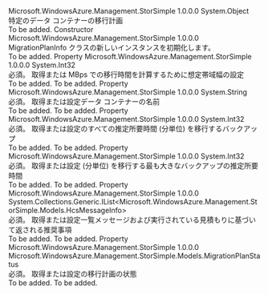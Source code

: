 <Type Name="MigrationPlanInfo" FullName="Microsoft.WindowsAzure.Management.StorSimple.Models.MigrationPlanInfo">
  <TypeSignature Language="C#" Value="public class MigrationPlanInfo" />
  <TypeSignature Language="ILAsm" Value=".class public auto ansi beforefieldinit MigrationPlanInfo extends System.Object" />
  <TypeSignature Language="DocId" Value="T:Microsoft.WindowsAzure.Management.StorSimple.Models.MigrationPlanInfo" />
  <TypeSignature Language="VB.NET" Value="Public Class MigrationPlanInfo" />
  <TypeSignature Language="F#" Value="type MigrationPlanInfo = class" />
  <AssemblyInfo>
    <AssemblyName>Microsoft.WindowsAzure.Management.StorSimple</AssemblyName>
    <AssemblyVersion>1.0.0.0</AssemblyVersion>
  </AssemblyInfo>
  <Base>
    <BaseTypeName>System.Object</BaseTypeName>
  </Base>
  <Interfaces />
  <Docs>
    <summary>
            特定のデータ コンテナーの移行計画
            </summary>
    <remarks>To be added.</remarks>
  </Docs>
  <Members>
    <Member MemberName=".ctor">
      <MemberSignature Language="C#" Value="public MigrationPlanInfo ();" />
      <MemberSignature Language="ILAsm" Value=".method public hidebysig specialname rtspecialname instance void .ctor() cil managed" />
      <MemberSignature Language="DocId" Value="M:Microsoft.WindowsAzure.Management.StorSimple.Models.MigrationPlanInfo.#ctor" />
      <MemberSignature Language="VB.NET" Value="Public Sub New ()" />
      <MemberType>Constructor</MemberType>
      <AssemblyInfo>
        <AssemblyName>Microsoft.WindowsAzure.Management.StorSimple</AssemblyName>
        <AssemblyVersion>1.0.0.0</AssemblyVersion>
      </AssemblyInfo>
      <Parameters />
      <Docs>
        <summary>
            MigrationPlanInfo クラスの新しいインスタンスを初期化します。
            </summary>
        <remarks>To be added.</remarks>
      </Docs>
    </Member>
    <Member MemberName="AssumedBandwidthInMbps">
      <MemberSignature Language="C#" Value="public int AssumedBandwidthInMbps { get; set; }" />
      <MemberSignature Language="ILAsm" Value=".property instance int32 AssumedBandwidthInMbps" />
      <MemberSignature Language="DocId" Value="P:Microsoft.WindowsAzure.Management.StorSimple.Models.MigrationPlanInfo.AssumedBandwidthInMbps" />
      <MemberSignature Language="VB.NET" Value="Public Property AssumedBandwidthInMbps As Integer" />
      <MemberSignature Language="F#" Value="member this.AssumedBandwidthInMbps : int with get, set" Usage="Microsoft.WindowsAzure.Management.StorSimple.Models.MigrationPlanInfo.AssumedBandwidthInMbps" />
      <MemberType>Property</MemberType>
      <AssemblyInfo>
        <AssemblyName>Microsoft.WindowsAzure.Management.StorSimple</AssemblyName>
        <AssemblyVersion>1.0.0.0</AssemblyVersion>
      </AssemblyInfo>
      <ReturnValue>
        <ReturnType>System.Int32</ReturnType>
      </ReturnValue>
      <Docs>
        <summary>
            必須。 取得または MBps での移行時間を計算するために想定帯域幅の設定
            </summary>
        <value>To be added.</value>
        <remarks>To be added.</remarks>
      </Docs>
    </Member>
    <Member MemberName="DataContainerName">
      <MemberSignature Language="C#" Value="public string DataContainerName { get; set; }" />
      <MemberSignature Language="ILAsm" Value=".property instance string DataContainerName" />
      <MemberSignature Language="DocId" Value="P:Microsoft.WindowsAzure.Management.StorSimple.Models.MigrationPlanInfo.DataContainerName" />
      <MemberSignature Language="VB.NET" Value="Public Property DataContainerName As String" />
      <MemberSignature Language="F#" Value="member this.DataContainerName : string with get, set" Usage="Microsoft.WindowsAzure.Management.StorSimple.Models.MigrationPlanInfo.DataContainerName" />
      <MemberType>Property</MemberType>
      <AssemblyInfo>
        <AssemblyName>Microsoft.WindowsAzure.Management.StorSimple</AssemblyName>
        <AssemblyVersion>1.0.0.0</AssemblyVersion>
      </AssemblyInfo>
      <ReturnValue>
        <ReturnType>System.String</ReturnType>
      </ReturnValue>
      <Docs>
        <summary>
            必須。 取得または設定データ コンテナーの名前
            </summary>
        <value>To be added.</value>
        <remarks>To be added.</remarks>
      </Docs>
    </Member>
    <Member MemberName="EstimatedTimeInMinutes">
      <MemberSignature Language="C#" Value="public int EstimatedTimeInMinutes { get; set; }" />
      <MemberSignature Language="ILAsm" Value=".property instance int32 EstimatedTimeInMinutes" />
      <MemberSignature Language="DocId" Value="P:Microsoft.WindowsAzure.Management.StorSimple.Models.MigrationPlanInfo.EstimatedTimeInMinutes" />
      <MemberSignature Language="VB.NET" Value="Public Property EstimatedTimeInMinutes As Integer" />
      <MemberSignature Language="F#" Value="member this.EstimatedTimeInMinutes : int with get, set" Usage="Microsoft.WindowsAzure.Management.StorSimple.Models.MigrationPlanInfo.EstimatedTimeInMinutes" />
      <MemberType>Property</MemberType>
      <AssemblyInfo>
        <AssemblyName>Microsoft.WindowsAzure.Management.StorSimple</AssemblyName>
        <AssemblyVersion>1.0.0.0</AssemblyVersion>
      </AssemblyInfo>
      <ReturnValue>
        <ReturnType>System.Int32</ReturnType>
      </ReturnValue>
      <Docs>
        <summary>
            必須。 取得または設定のすべての推定所要時間 (分単位) を移行するバックアップ
            </summary>
        <value>To be added.</value>
        <remarks>To be added.</remarks>
      </Docs>
    </Member>
    <Member MemberName="EstimatedTimeInMinutesForLargestBackup">
      <MemberSignature Language="C#" Value="public int EstimatedTimeInMinutesForLargestBackup { get; set; }" />
      <MemberSignature Language="ILAsm" Value=".property instance int32 EstimatedTimeInMinutesForLargestBackup" />
      <MemberSignature Language="DocId" Value="P:Microsoft.WindowsAzure.Management.StorSimple.Models.MigrationPlanInfo.EstimatedTimeInMinutesForLargestBackup" />
      <MemberSignature Language="VB.NET" Value="Public Property EstimatedTimeInMinutesForLargestBackup As Integer" />
      <MemberSignature Language="F#" Value="member this.EstimatedTimeInMinutesForLargestBackup : int with get, set" Usage="Microsoft.WindowsAzure.Management.StorSimple.Models.MigrationPlanInfo.EstimatedTimeInMinutesForLargestBackup" />
      <MemberType>Property</MemberType>
      <AssemblyInfo>
        <AssemblyName>Microsoft.WindowsAzure.Management.StorSimple</AssemblyName>
        <AssemblyVersion>1.0.0.0</AssemblyVersion>
      </AssemblyInfo>
      <ReturnValue>
        <ReturnType>System.Int32</ReturnType>
      </ReturnValue>
      <Docs>
        <summary>
            必須。 取得または設定 (分単位) を移行する最も大きなバックアップの推定所要時間
            </summary>
        <value>To be added.</value>
        <remarks>To be added.</remarks>
      </Docs>
    </Member>
    <Member MemberName="PlanMessageInfoList">
      <MemberSignature Language="C#" Value="public System.Collections.Generic.IList&lt;Microsoft.WindowsAzure.Management.StorSimple.Models.HcsMessageInfo&gt; PlanMessageInfoList { get; set; }" />
      <MemberSignature Language="ILAsm" Value=".property instance class System.Collections.Generic.IList`1&lt;class Microsoft.WindowsAzure.Management.StorSimple.Models.HcsMessageInfo&gt; PlanMessageInfoList" />
      <MemberSignature Language="DocId" Value="P:Microsoft.WindowsAzure.Management.StorSimple.Models.MigrationPlanInfo.PlanMessageInfoList" />
      <MemberSignature Language="VB.NET" Value="Public Property PlanMessageInfoList As IList(Of HcsMessageInfo)" />
      <MemberSignature Language="F#" Value="member this.PlanMessageInfoList : System.Collections.Generic.IList&lt;Microsoft.WindowsAzure.Management.StorSimple.Models.HcsMessageInfo&gt; with get, set" Usage="Microsoft.WindowsAzure.Management.StorSimple.Models.MigrationPlanInfo.PlanMessageInfoList" />
      <MemberType>Property</MemberType>
      <AssemblyInfo>
        <AssemblyName>Microsoft.WindowsAzure.Management.StorSimple</AssemblyName>
        <AssemblyVersion>1.0.0.0</AssemblyVersion>
      </AssemblyInfo>
      <ReturnValue>
        <ReturnType>System.Collections.Generic.IList&lt;Microsoft.WindowsAzure.Management.StorSimple.Models.HcsMessageInfo&gt;</ReturnType>
      </ReturnValue>
      <Docs>
        <summary>
            必須。 取得または設定一覧メッセージおよび実行されている見積もりに基づいて返される推奨事項
            </summary>
        <value>To be added.</value>
        <remarks>To be added.</remarks>
      </Docs>
    </Member>
    <Member MemberName="PlanStatus">
      <MemberSignature Language="C#" Value="public Microsoft.WindowsAzure.Management.StorSimple.Models.MigrationPlanStatus PlanStatus { get; set; }" />
      <MemberSignature Language="ILAsm" Value=".property instance valuetype Microsoft.WindowsAzure.Management.StorSimple.Models.MigrationPlanStatus PlanStatus" />
      <MemberSignature Language="DocId" Value="P:Microsoft.WindowsAzure.Management.StorSimple.Models.MigrationPlanInfo.PlanStatus" />
      <MemberSignature Language="VB.NET" Value="Public Property PlanStatus As MigrationPlanStatus" />
      <MemberSignature Language="F#" Value="member this.PlanStatus : Microsoft.WindowsAzure.Management.StorSimple.Models.MigrationPlanStatus with get, set" Usage="Microsoft.WindowsAzure.Management.StorSimple.Models.MigrationPlanInfo.PlanStatus" />
      <MemberType>Property</MemberType>
      <AssemblyInfo>
        <AssemblyName>Microsoft.WindowsAzure.Management.StorSimple</AssemblyName>
        <AssemblyVersion>1.0.0.0</AssemblyVersion>
      </AssemblyInfo>
      <ReturnValue>
        <ReturnType>Microsoft.WindowsAzure.Management.StorSimple.Models.MigrationPlanStatus</ReturnType>
      </ReturnValue>
      <Docs>
        <summary>
            必須。 取得または設定の移行計画の状態
            </summary>
        <value>To be added.</value>
        <remarks>To be added.</remarks>
      </Docs>
    </Member>
  </Members>
</Type>